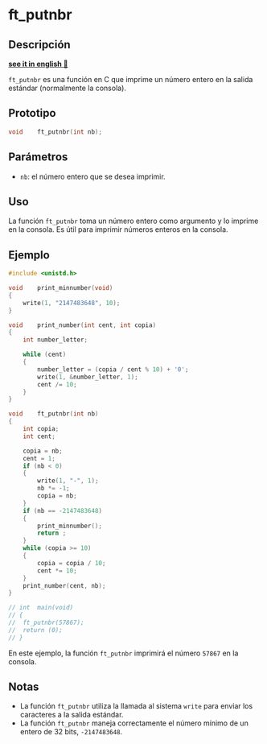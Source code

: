 # ft_putnbr

## Descripción
**[see it in english 🏴󠁧󠁢󠁥󠁮󠁧󠁿](https://github.com/carloscm02/42-Telefonica/blob/main/C00/ex07/README_EN.md)**

`ft_putnbr` es una función en C que imprime un número entero en la salida estándar (normalmente la consola).

## Prototipo

```c
void	ft_putnbr(int nb);
```

## Parámetros

- `nb`: el número entero que se desea imprimir.

## Uso

La función `ft_putnbr` toma un número entero como argumento y lo imprime en la consola. Es útil para imprimir números enteros en la consola.

## Ejemplo

```c
#include <unistd.h>

void	print_minnumber(void)
{
	write(1, "2147483648", 10);
}

void	print_number(int cent, int copia)
{
	int	number_letter;

	while (cent)
	{
		number_letter = (copia / cent % 10) + '0';
		write(1, &number_letter, 1);
		cent /= 10;
	}
}

void	ft_putnbr(int nb)
{
	int	copia;
	int	cent;

	copia = nb;
	cent = 1;
	if (nb < 0)
	{
		write(1, "-", 1);
		nb *= -1;
		copia = nb;
	}
	if (nb == -2147483648)
	{
		print_minnumber();
		return ;
	}
	while (copia >= 10)
	{
		copia = copia / 10;
		cent *= 10;
	}
	print_number(cent, nb);
}

// int	main(void)
// {
// 	ft_putnbr(57867);
// 	return (0);
// }
```

En este ejemplo, la función `ft_putnbr` imprimirá el número `57867` en la consola.

## Notas

- La función `ft_putnbr` utiliza la llamada al sistema `write` para enviar los caracteres a la salida estándar.
- La función `ft_putnbr` maneja correctamente el número mínimo de un entero de 32 bits, `-2147483648`.
